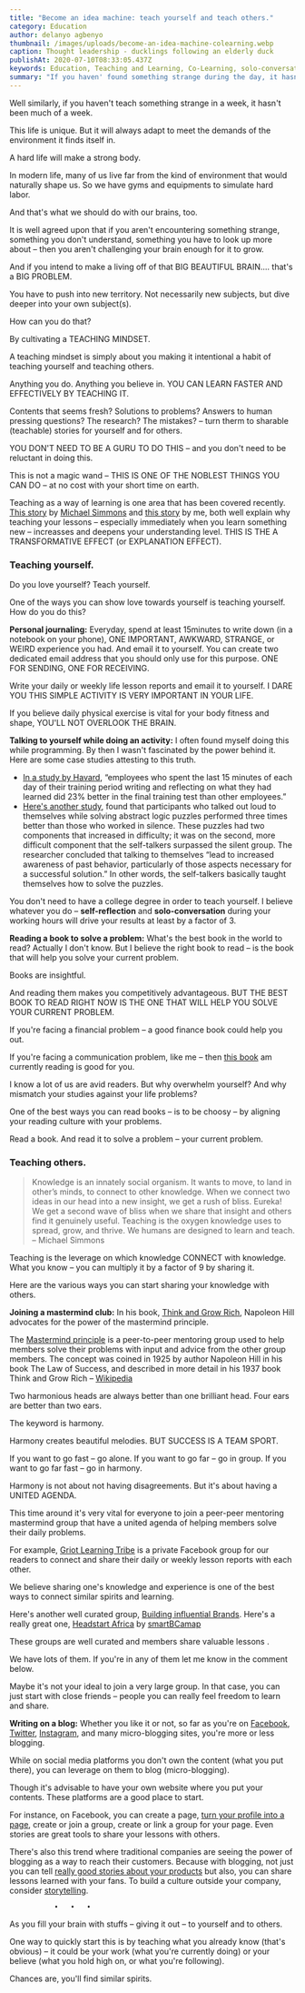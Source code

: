 ```yaml
---
title: "Become an idea machine: teach yourself and teach others."
category: Education
author: delanyo agbenyo
thumbnail: /images/uploads/become-an-idea-machine-colearning.webp
caption: Thought leadership - ducklings following an elderly duck
publishAt: 2020-07-10T08:33:05.437Z
keywords: Education, Teaching and Learning, Co-Learning, solo-conversation, Idea  Machine, Learning to learn
summary: "If you haven' found something strange during the day, it hasn't' been much of a day. - John Archibald Wheeler"
---
```


Well similarly, if you haven't teach something strange in a week, it hasn't been much of a week.

This life is unique. But it will always adapt to meet the demands of the environment it finds itself in.

A hard life will make a strong body.

In modern life, many of us live far from the kind of environment that would naturally shape us. So we have gyms and equipments to simulate hard labor.

And that's what we should do with our brains, too.

It is well agreed upon that if you aren't encountering something strange, something you don't understand, something you have to look up more about – then you aren't challenging your brain enough for it to grow.

And if you intend to make a living off of that BIG BEAUTIFUL BRAIN.... that's a BIG PROBLEM.

You have to push into new territory. Not necessarily new subjects, but dive deeper into your own subject(s).

How can you do that?

By cultivating a TEACHING MINDSET.

A teaching mindset is simply about you making it intentional a habit of teaching yourself and teaching others.

Anything you do. Anything you believe in. YOU CAN LEARN FASTER AND EFFECTIVELY BY TEACHING IT.

Contents that seems fresh? Solutions to problems? Answers to human pressing questions? The research? The mistakes? – turn therm to sharable (teachable) stories for yourself and for others.

YOU DON'T NEED TO BE A GURU TO DO THIS – and you don't need to be reluctant in doing this.

This is not a magic wand – THIS IS ONE OF THE NOBLEST THINGS YOU CAN DO – at no cost with your short time on earth.

Teaching as a way of learning is one area that has been covered recently. [This story](https://medium.com/accelerated-intelligence/memory-learning-breakthrough-it-turns-out-that-the-ancients-were-right-7bbd3090d9cc) by [Michael Simmons](https://www.twitter.com/michaeldsimmons) and [this story](https://www.griotstudio.com/research/education/2020/07/the-1-most-effective-learning-model-teaching-what-youre-learning) by me, both well explain why teaching your lessons – especially immediately when you learn something new – increasses and deepens your understanding level. THIS IS THE A TRANSFORMATIVE EFFECT (or EXPLANATION EFFECT).

### Teaching yourself.

Do you love yourself? Teach yourself.

One of the ways you can show love towards yourself is teaching yourself. How do you do this?

**Personal journaling:** Everyday, spend at least 15minutes to write down (in a notebook on your phone), ONE IMPORTANT, AWKWARD, STRANGE, or WEIRD experience you had. And email it to yourself. You can create two dedicated email address that you should only use for this purpose. ONE FOR SENDING, ONE FOR RECEIVING.

Write your daily or weekly life lesson reports and email it to yourself. I DARE YOU THIS SIMPLE ACTIVITY IS VERY IMPORTANT IN YOUR LIFE.

If you believe daily physical exercise is vital for your body fitness and shape, YOU'LL NOT OVERLOOK THE BRAIN.

**Talking to yourself while doing an activity:** I often found myself doing this while programming. By then I wasn't fascinated by the power behind it. Here are some case studies attesting to this truth.

- [In a study by Havard](https://papers.ssrn.com/sol3/papers.cfm?abstract_id=2414478), “employees who spent the last 15 minutes of each day of their training period writing and reflecting on what they had learned did 23% better in the final training test than other employees.”
- [Here's another study](https://journals.sagepub.com/doi/10.1080/14640748308402115), found that participants who talked out loud to themselves while solving abstract logic puzzles performed three times better than those who worked in silence. These puzzles had two components that increased in difficulty; it was on the second, more difficult component that the self-talkers surpassed the silent group. The researcher concluded that talking to themselves “lead to increased awareness of past behavior, particularly of those aspects necessary for a successful solution.” In other words, the self-talkers basically taught themselves how to solve the puzzles.

You don't need to have a college degree in order to teach yourself. I believe whatever you do – **self-reflection** and **solo-conversation** during your working hours will drive your results at least by a factor of 3.

**Reading a book to solve a problem:** What's the best book in the world to read? Actually I don't know. But I believe the right book to read – is the book that will help you solve your current problem.

Books are insightful.

And reading them makes you competitively advantageous. BUT THE BEST BOOK TO READ RIGHT NOW IS THE ONE THAT WILL HELP YOU SOLVE YOUR CURRENT PROBLEM.

If you're facing a financial problem – a good finance book could help you out.

If you're facing a communication problem, like me – then [this book](https://www.pdfdrive.com/how-to-talk-to-anyone-92-little-tricks-for-big-success-in-relationships-e175339522.html) am currently reading is good for you.

I know a lot of us are avid readers. But why overwhelm yourself? And why mismatch your studies against your life problems?

One of the best ways you can read books – is to be choosy – by aligning your reading culture with your problems.

Read a book. And read it to solve a problem – your current problem.

### Teaching others.

> Knowledge is an innately social organism. It wants to move, to land in other’s minds, to connect to other knowledge. When we connect two ideas in our head into a new insight, we get a rush of bliss. Eureka! We get a second wave of bliss when we share that insight and others find it genuinely useful. Teaching is the oxygen knowledge uses to spread, grow, and thrive. We humans are designed to learn and teach. – Michael Simmons

Teaching is the leverage on which knowledge CONNECT with knowledge. What you know – you can multiply it by a factor of 9 by sharing it.

Here are the various ways you can start sharing your knowledge with others.

**Joining a mastermind club:** In his book, [Think and Grow Rich](https://www.pdfdrive.com/think-and-grow-rich-by-napoleon-hill-e15702473.html), Napoleon Hill advocates for the power of the mastermind principle.

The [Mastermind principle](https://www.google.com/search?q=the+mastermind+principle&oq=the+mastermind+principle) is a peer-to-peer mentoring group used to help members solve their problems with input and advice from the other group members. The concept was coined in 1925 by author Napoleon Hill in his book The Law of Success, and described in more detail in his 1937 book Think and Grow Rich – [Wikipedia](https://en.m.wikipedia.org/wiki/Mastermind_group)

Two harmonious heads are always better than one brilliant head. Four ears are better than two ears.

The keyword is harmony.

Harmony creates beautiful melodies. BUT SUCCESS IS A TEAM SPORT.

If you want to go fast – go alone. If you want to go far – go in group. If you want to go far fast – go in harmony.

Harmony is not about not having disagreements. But it's about having a UNITED AGENDA.

This time around it's very vital for everyone to join a peer-peer mentoring mastermind group that have a united agenda of helping members solve their daily problems.

For example, [Griot Learning Tribe](https://www.facebook.com/groups/191324675632785/) is a private Facebook group for our readers to connect and share their daily or weekly lesson reports with each other.

We believe sharing one's knowledge and experience is one of the best ways to connect similar spirits and learning.

Here's another well curated group, [Building influential Brands](https://www.facebook.com/groups/buildinginfluentialbrands/). Here's a really great one, [Headstart Africa](https://www.facebook.com/groups/smartbcamp) by [smartBCamap](http://smartbcamp.com)

These groups are well curated and members share valuable lessons .

We have lots of them. If you're in any of them let me know in the comment below.

Maybe it's not your ideal to join a very large group. In that case, you can just start with close friends – people you can really feel freedom to learn and share.

**Writing on a blog:** Whether you like it or not, so far as you're on [Facebook](https://www.facebook.com), [Twitter](https://www.twitter.com), [Instagram](https://www.instagram.com), and many micro-blogging sites, you're more or less blogging.

While on social media platforms you don't own the content (what you put there), you can leverage on them to blog (micro-blogging).

Though it's advisable to have your own website where you put your contents. These platforms are a good place to start.

For instance, on Facebook, you can create a page, [turn your profile into a page](https://m.facebook.com/help/116067818477568), create or join a group, create or link a group for your page. Even stories are great tools to share your lessons with others.

There's also this trend where traditional companies are seeing the power of blogging as a way to reach their customers. Because with blogging, not just you can tell [really good stories about your products](https://www.griotstudio.com/sponsor) but also, you can share lessons learned with your fans. To build a culture outside your company, consider [storytelling](https://www.griotstudio.com/sponsor).

               •   •   •

As you fill your brain with stuffs – giving it out – to yourself and to others.

One way to quickly start this is by teaching what you already know (that's obvious) – it could be your work (what you're currently doing) or your believe (what you hold high on, or what you're following).

Chances are, you'll find similar spirits.
